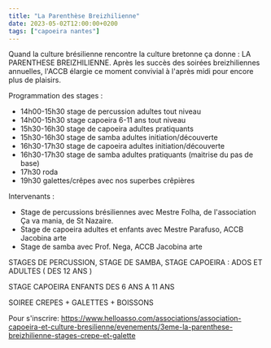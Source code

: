 ```yaml
---
title: "La Parenthèse Breizhilienne"
date: 2023-05-02T12:00:00+0200
tags: ["capoeira nantes"]
---
```


Quand la culture brésilienne rencontre la culture bretonne ça donne : LA
PARENTHESE BREIZHILIENNE. Après les succès des soirées breizhiliennes
annuelles, l'ACCB élargie ce moment convivial à l'après midi pour encore plus
de plaisirs.

<!--more-->

Programmation des stages : 

- 14h00-15h30 stage de percussion adultes tout niveau
- 14h00-15h30 stage capoeira 6-11 ans tout niveau
- 15h30-16h30 stage de capoeira adultes pratiquants
- 15h30-16h30 stage de samba adultes initiation/découverte
- 16h30-17h30 stage de capoeira adultes initiation/découverte
- 16h30-17h30 stage de samba adultes pratiquants (maitrise du pas de base)
- 17h30 roda 
- 19h30 galettes/crêpes avec nos superbes crêpières

Intervenants :

- Stage de percussions brésiliennes avec Mestre Folha, de l'association Ça va mania, de St Nazaire.
- Stage de capoeira adultes et enfants avec Mestre Parafuso, ACCB Jacobina arte
- Stage de samba avec Prof. Nega, ACCB Jacobina arte

STAGES DE PERCUSSION, STAGE DE SAMBA, STAGE CAPOEIRA : ADOS ET ADULTES ( DES 12 ANS )

STAGE CAPOEIRA ENFANTS DES 6 ANS A 11 ANS

SOIREE CREPES + GALETTES + BOISSONS

Pour s'inscrire: <https://www.helloasso.com/associations/association-capoeira-et-culture-bresilienne/evenements/3eme-la-parenthese-breizhilienne-stages-crepe-et-galette>

